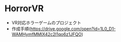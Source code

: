 # HorrorVR
 * VR対応ホラーゲームのプロジェクト
 * 作成手順(https://drive.google.com/open?id=1L0_D1-WAMHymfMMIX42c2I1qo6z1JFQO)
